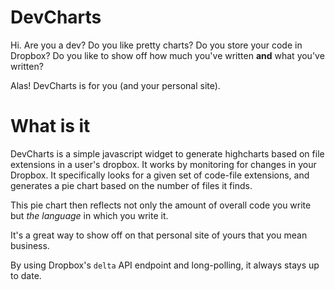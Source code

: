 DevCharts
=========

Hi. Are you a dev? Do you like pretty charts? Do you store your code in Dropbox? Do you like to show off how much you've written <b>and</b> what you've written?

Alas! DevCharts is for you (and your personal site).


What is it
=========
DevCharts is a simple javascript widget to generate highcharts based on file extensions in a user's dropbox. It works by monitoring for changes in your Dropbox. It specifically looks for a given set of code-file extensions, and generates a pie chart based on the number of files it finds.

This pie chart then reflects not only the amount of overall code you write but <i>the language</i> in which you write it.

It's a great way to show off on that personal site of yours that you mean business.

By using Dropbox's <code>delta</code> API endpoint and long-polling, it always stays up to date.






